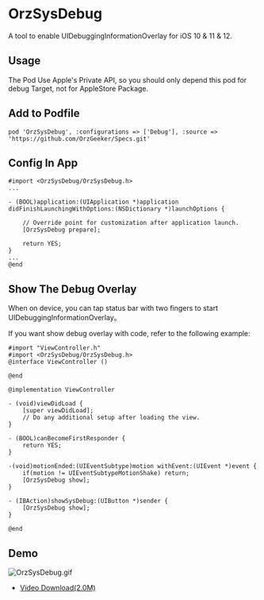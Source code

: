 # OrzSysDebug

A tool to enable UIDebuggingInformationOverlay for iOS 10 &amp; 11 &amp; 12.


## Usage

The Pod Use Apple's Private API, so you should only depend this pod for debug Target, not for AppleStore Package.

## Add to Podfile

```
pod 'OrzSysDebug', :configurations => ['Debug'], :source => 'https://github.com/OrzGeeker/Specs.git'
```

## Config In App

```
#import <OrzSysDebug/OrzSysDebug.h>
...

- (BOOL)application:(UIApplication *)application didFinishLaunchingWithOptions:(NSDictionary *)launchOptions {

    // Override point for customization after application launch.
    [OrzSysDebug prepare];
    
    return YES;
}
...
@end
```

## Show The Debug Overlay

When on device, you can tap status bar with two fingers to start UIDebuggingInformationOverlay。

If you want show debug overlay with code,  refer to the following example:

```
#import "ViewController.h"
#import <OrzSysDebug/OrzSysDebug.h>
@interface ViewController ()

@end

@implementation ViewController

- (void)viewDidLoad {
    [super viewDidLoad];
    // Do any additional setup after loading the view.
}

- (BOOL)canBecomeFirstResponder {
    return YES;
}

-(void)motionEnded:(UIEventSubtype)motion withEvent:(UIEvent *)event {
    if(motion != UIEventSubtypeMotionShake) return;
    [OrzSysDebug show];
}

- (IBAction)showSysDebug:(UIButton *)sender {
    [OrzSysDebug show];
}

@end
```

## Demo

![OrzSysDebug.gif](OrzSysDebug.gif)

- [Video Download(2.0M)](OrzSysDebug.mp4)
